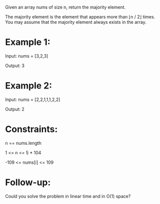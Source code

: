 Given an array nums of size n, return the majority element.

The majority element is the element that appears more than ⌊n / 2⌋ times. You may assume that the majority element always exists in the array.

 

# Example 1:

Input: nums = [3,2,3]

Output: 3

# Example 2:

Input: nums = [2,2,1,1,1,2,2]

Output: 2
 

# Constraints:

n == nums.length

1 <= n <= 5 * 104

-109 <= nums[i] <= 109
 

# Follow-up: 
Could you solve the problem in linear time and in O(1) space?
